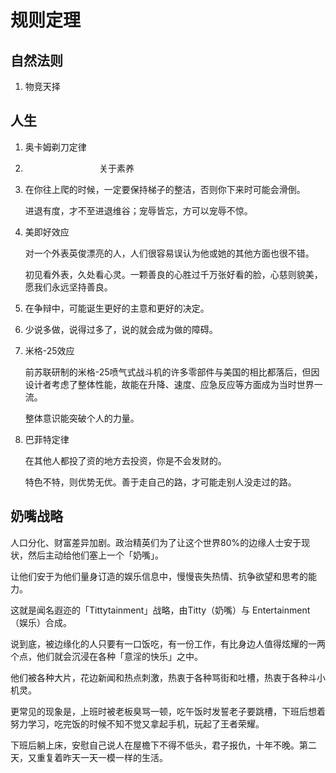 # 规则定理

## 自然法则

1. 物竞天择

## 人生

1. 奥卡姆剃刀定律
2.                               关于素养
1. 在你往上爬的时候，一定要保持梯子的整洁，否则你下来时可能会滑倒。

   进退有度，才不至进退维谷；宠辱皆忘，方可以宠辱不惊。

2. 美即好效应
   
   对一个外表英俊漂亮的人，人们很容易误认为他或她的其他方面也很不错。

   初见看外表，久处看心灵。一颗善良的心胜过千万张好看的脸，心慈则貌美，愿我们永远坚持善良。

3. 在争辩中，可能诞生更好的主意和更好的决定。

4. 少说多做，说得过多了，说的就会成为做的障碍。


5. 米格-25效应
   
   前苏联研制的米格-25喷气式战斗机的许多零部件与美国的相比都落后，但因设计者考虑了整体性能，故能在升降、速度、应急反应等方面成为当时世界一流。

   整体意识能突破个人的力量。

6. 巴菲特定律

   在其他人都投了资的地方去投资，你是不会发财的。

   特色不特，则优势无优。善于走自己的路，才可能走别人没走过的路。


## 奶嘴战略

人口分化、财富差异加剧。政治精英们为了让这个世界80%的边缘人士安于现状，然后主动给他们塞上一个「奶嘴」。

让他们安于为他们量身订造的娱乐信息中，慢慢丧失热情、抗争欲望和思考的能力。

这就是闻名遐迩的「Tittytainment」战略，由Titty（奶嘴）与 Entertainment（娱乐）合成。

说到底，被边缘化的人只要有一口饭吃，有一份工作，有比身边人值得炫耀的一两个点，他们就会沉浸在各种「意淫的快乐」之中。

他们被各种大片，花边新闻和热点刺激，热衷于各种骂街和吐槽，热衷于各种斗小机灵。

更常见的现象是，上班时被老板臭骂一顿，吃午饭时发誓老子要跳槽，下班后想着努力学习，吃完饭的时候不知不觉又拿起手机，玩起了王者荣耀。

下班后躺上床，安慰自己说人在屋檐下不得不低头，君子报仇，十年不晚。第二天，又重复着昨天一天一模一样的生活。
